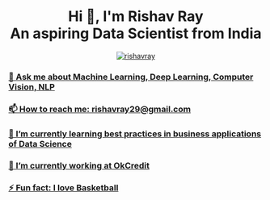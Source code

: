 <h1 align="center"> Hi 👋, I'm Rishav Ray<br>
  An aspiring Data Scientist from India</h1>
<p align="center"><a href="https://www.linkedin.com/in/rishavray/"><img src="https://github.com/theRay07/theRay07.github.io/blob/master/img/linkedin.png" alt="rishavray"/> </p>
  
<h3>💬 Ask me about Machine Learning, Deep Learning, Computer Vision, NLP</h3>
<h3>📫 How to reach me:  rishavray29@gmail.com </h3>
<h3>🌱 I’m currently learning best practices in business applications of Data Science</h3>
<h3>🔭 I’m currently working at OkCredit</h3>
<h3>⚡ Fun fact: I love Basketball</h3>

